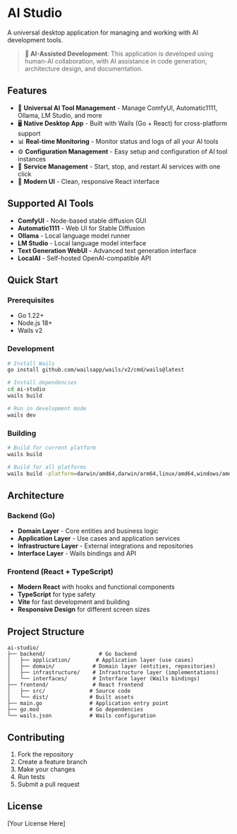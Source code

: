 # AI Studio

A universal desktop application for managing and working with AI development tools.

> **🤖 AI-Assisted Development**: This application is developed using human-AI collaboration, with AI assistance in code generation, architecture design, and documentation.

## Features

- 🎨 **Universal AI Tool Management** - Manage ComfyUI, Automatic1111, Ollama, LM Studio, and more
- 🖥️ **Native Desktop App** - Built with Wails (Go + React) for cross-platform support
- 📊 **Real-time Monitoring** - Monitor status and logs of all your AI tools
- ⚙️ **Configuration Management** - Easy setup and configuration of AI tool instances
- 🔄 **Service Management** - Start, stop, and restart AI services with one click
- 📱 **Modern UI** - Clean, responsive React interface

## Supported AI Tools

- **ComfyUI** - Node-based stable diffusion GUI
- **Automatic1111** - Web UI for Stable Diffusion
- **Ollama** - Local language model runner
- **LM Studio** - Local language model interface
- **Text Generation WebUI** - Advanced text generation interface
- **LocalAI** - Self-hosted OpenAI-compatible API

## Quick Start

### Prerequisites
- Go 1.22+
- Node.js 18+
- Wails v2

### Development

```bash
# Install Wails
go install github.com/wailsapp/wails/v2/cmd/wails@latest

# Install dependencies
cd ai-studio
wails build

# Run in development mode
wails dev
```

### Building

```bash
# Build for current platform
wails build

# Build for all platforms
wails build -platform=darwin/amd64,darwin/arm64,linux/amd64,windows/amd64
```

## Architecture

### Backend (Go)
- **Domain Layer** - Core entities and business logic
- **Application Layer** - Use cases and application services
- **Infrastructure Layer** - External integrations and repositories
- **Interface Layer** - Wails bindings and API

### Frontend (React + TypeScript)
- **Modern React** with hooks and functional components
- **TypeScript** for type safety
- **Vite** for fast development and building
- **Responsive Design** for different screen sizes

## Project Structure

```
ai-studio/
├── backend/                 # Go backend
│   ├── application/        # Application layer (use cases)
│   ├── domain/            # Domain layer (entities, repositories)
│   ├── infrastructure/    # Infrastructure layer (implementations)
│   └── interfaces/        # Interface layer (Wails bindings)
├── frontend/              # React frontend
│   ├── src/              # Source code
│   └── dist/             # Built assets
├── main.go               # Application entry point
├── go.mod                # Go dependencies
└── wails.json            # Wails configuration
```

## Contributing

1. Fork the repository
2. Create a feature branch
3. Make your changes
4. Run tests
5. Submit a pull request

## License

[Your License Here]
